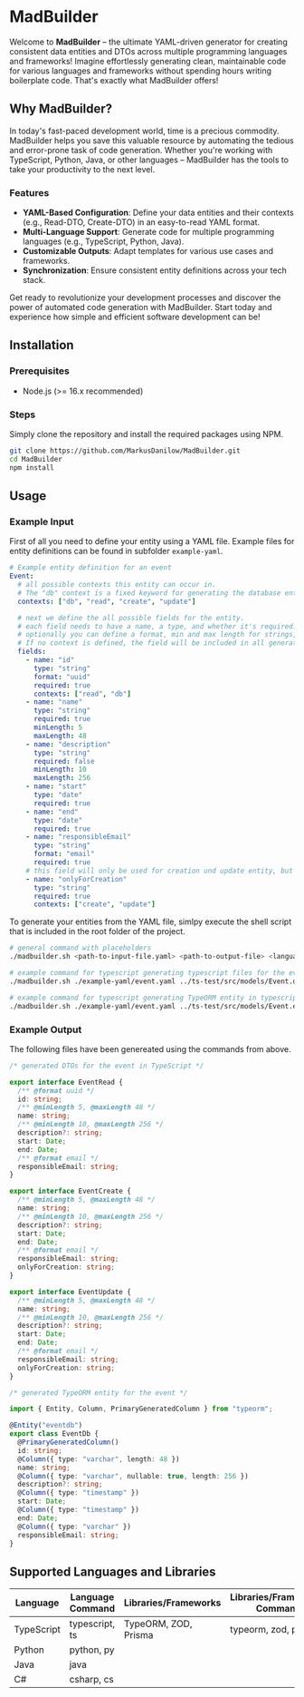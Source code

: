 # MadBuilder

Welcome to **MadBuilder** – the ultimate YAML-driven generator for creating consistent data entities and DTOs across multiple programming languages and frameworks! Imagine effortlessly generating clean, maintainable code for various languages and frameworks without spending hours writing boilerplate code. That's exactly what MadBuilder offers!

## Why MadBuilder?

In today's fast-paced development world, time is a precious commodity. MadBuilder helps you save this valuable resource by automating the tedious and error-prone task of code generation. Whether you're working with TypeScript, Python, Java, or other languages – MadBuilder has the tools to take your productivity to the next level.

### Features

- **YAML-Based Configuration**: Define your data entities and their contexts (e.g., Read-DTO, Create-DTO) in an easy-to-read YAML format.
- **Multi-Language Support**: Generate code for multiple programming languages (e.g., TypeScript, Python, Java).
- **Customizable Outputs**: Adapt templates for various use cases and frameworks.
- **Synchronization**: Ensure consistent entity definitions across your tech stack.

Get ready to revolutionize your development processes and discover the power of automated code generation with MadBuilder. Start today and experience how simple and efficient software development can be!

## Installation

### Prerequisites

- Node.js (>= 16.x recommended)

### Steps

Simply clone the repository and install the required packages using NPM.

```bash
git clone https://github.com/MarkusDanilow/MadBuilder.git
cd MadBuilder
npm install
```

## Usage

### Example Input

First of all you need to define your entity using a YAML file. Example files for entity definitions can be found in subfolder `example-yaml`.

```yaml
# Example entity definition for an event
Event:
  # all possible contexts this entity can occur in.
  # The "db" context is a fixed keyword for generating the database entity.
  contexts: ["db", "read", "create", "update"]

  # next we define the all possible fields for the entity.
  # each field needs to have a name, a type, and whether it's required.
  # optionally you can define a format, min and max length for strings, min and max value for numbers, and a set of contexts the field should be included.
  # If no context is defined, the field will be included in all generated entity files.
  fields:
    - name: "id"
      type: "string"
      format: "uuid"
      required: true
      contexts: ["read", "db"]
    - name: "name"
      type: "string"
      required: true
      minLength: 5
      maxLength: 48
    - name: "description"
      type: "string"
      required: false
      minLength: 10
      maxLength: 256
    - name: "start"
      type: "date"
      required: true
    - name: "end"
      type: "date"
      required: true
    - name: "responsibleEmail"
      type: "string"
      format: "email"
      required: true
    # this field will only be used for creation und update entity, but not in the database entity.
    - name: "onlyForCreation"
      type: "string"
      required: true
      contexts: ["create", "update"]
```

To generate your entities from the YAML file, simlpy execute the shell script that is included in the root folder of the project.

```bash
# general command with placeholders
./madbuilder.sh <path-to-input-file.yaml> <path-to-output-file> <language> [<library>]

# example command for typescript generating typescript files for the event
./madbuilder.sh ./example-yaml/event.yaml ../ts-test/src/models/Event.dto.ts typescript

# example command for typescript generating TypeORM entity in typescript
./madbuilder.sh ./example-yaml/event.yaml ../ts-test/src/models/Event.entity.ts typescript typeorm

```

### Example Output

The following files have been genereated using the commands from above.

```ts
/* generated DTOs for the event in TypeScript */

export interface EventRead {
  /** @format uuid */
  id: string;
  /** @minLength 5, @maxLength 48 */
  name: string;
  /** @minLength 10, @maxLength 256 */
  description?: string;
  start: Date;
  end: Date;
  /** @format email */
  responsibleEmail: string;
}

export interface EventCreate {
  /** @minLength 5, @maxLength 48 */
  name: string;
  /** @minLength 10, @maxLength 256 */
  description?: string;
  start: Date;
  end: Date;
  /** @format email */
  responsibleEmail: string;
  onlyForCreation: string;
}

export interface EventUpdate {
  /** @minLength 5, @maxLength 48 */
  name: string;
  /** @minLength 10, @maxLength 256 */
  description?: string;
  start: Date;
  end: Date;
  /** @format email */
  responsibleEmail: string;
  onlyForCreation: string;
}
```

```ts
/* generated TypeORM entity for the event */

import { Entity, Column, PrimaryGeneratedColumn } from "typeorm";

@Entity("eventdb")
export class EventDb {
  @PrimaryGeneratedColumn()
  id: string;
  @Column({ type: "varchar", length: 48 })
  name: string;
  @Column({ type: "varchar", nullable: true, length: 256 })
  description?: string;
  @Column({ type: "timestamp" })
  start: Date;
  @Column({ type: "timestamp" })
  end: Date;
  @Column({ type: "varchar" })
  responsibleEmail: string;
}
```

## Supported Languages and Libraries

| Language   | Language Command | Libraries/Frameworks | Libraries/Frameworks Command |
| ---------- | ---------------- | -------------------- | ---------------------------- |
| TypeScript | typescript, ts   | TypeORM, ZOD, Prisma | typeorm, zod, prisma         |
| Python     | python, py       |                      |                              |
| Java       | java             |                      |                              |
| C#         | csharp, cs       |                      |                              |
